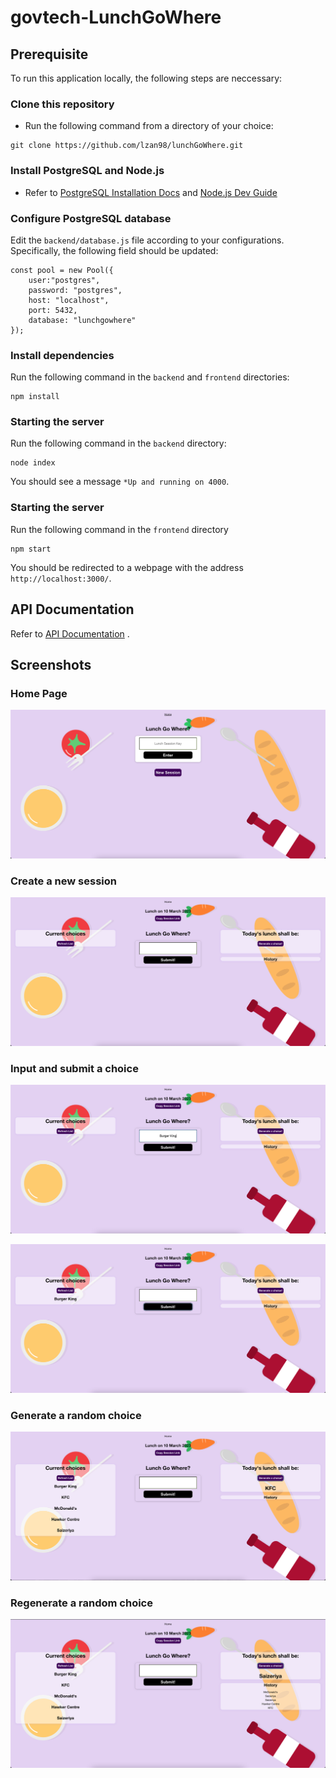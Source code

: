 # govtech-LunchGoWhere

## Prerequisite

To run this application locally, the following steps are neccessary:

### Clone this repository
- Run the following command from a directory of your choice:
```
git clone https://github.com/lzan98/lunchGoWhere.git
```
### Install PostgreSQL and Node.js
- Refer to [PostgreSQL Installation Docs](https://www.postgresql.org/docs/current/tutorial-install.html) and [Node.js Dev Guide](https://nodejs.dev/en/learn/how-to-install-nodejs/)

### Configure PostgreSQL database
Edit the `backend/database.js` file according to your configurations. Specifically, the following field should be updated:

```
const pool = new Pool({
    user:"postgres",
    password: "postgres",
    host: "localhost",
    port: 5432,
    database: "lunchgowhere"
});
```
### Install dependencies 
Run the following command in the `backend` and `frontend` directories:

```
npm install
```
### Starting the server
Run the following command in the `backend` directory:

```
node index
```
You should see a message `*Up and running on 4000`.

### Starting the server
Run the following command in the `frontend` directory
```
npm start
```
You should be redirected to a webpage with the address `http://localhost:3000/`.
## API Documentation

Refer to [API Documentation](./APIDocumentation.md) .

## Screenshots
### Home Page
![homePage](https://github.com/lzan98/lunchGoWhere/blob/main/screenshots/Screenshot%202023-03-10%20at%2010.08.32.png)

### Create a new session
![newSession](https://github.com/lzan98/lunchGoWhere/blob/main/screenshots/Screenshot%202023-03-10%20at%2010.09.27.png)

### Input and submit a choice
![input](https://github.com/lzan98/lunchGoWhere/blob/main/screenshots/Screenshot%202023-03-10%20at%2010.33.12.png)

![submit](https://github.com/lzan98/lunchGoWhere/blob/main/screenshots/Screenshot%202023-03-10%20at%2010.11.35.png)

### Generate a random choice
![random](https://github.com/lzan98/lunchGoWhere/blob/main/screenshots/Screenshot%202023-03-10%20at%2010.12.37.png)

### Regenerate a random choice
![regenerate](https://github.com/lzan98/lunchGoWhere/blob/main/screenshots/Screenshot%202023-03-10%20at%2010.13.01.png)
